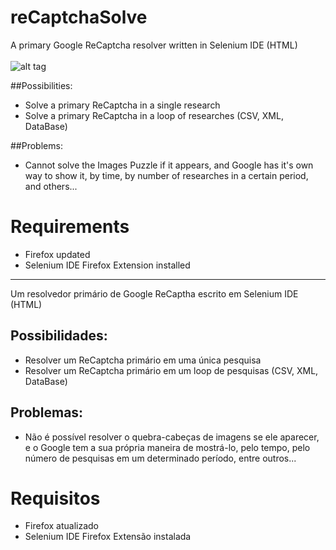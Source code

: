 # reCaptchaSolve
A primary Google ReCaptcha resolver written in Selenium IDE (HTML)
<br> <br>![alt tag](https://github.com/higorvaz/reCaptchaSolve/blob/master/recaptcha-solve.jpg)


##Possibilities:
- Solve a primary ReCaptcha in a single research
- Solve a primary ReCaptcha in a loop of researches (CSV, XML, DataBase)

##Problems:
- Cannot solve the Images Puzzle if it appears, and Google has it's own way to show it, by time, by number of researches in a certain period, and others...

# Requirements
- Firefox updated
- Selenium IDE Firefox Extension installed

-------------------------------------------------------------------------------------
Um resolvedor primário de Google ReCaptha escrito em Selenium IDE (HTML)

## Possibilidades:
- Resolver um ReCaptcha primário em uma única pesquisa
- Resolver um ReCaptcha primário em um loop de pesquisas (CSV, XML, DataBase)

## Problemas:
- Não é possível resolver o quebra-cabeças de imagens se ele aparecer, e o Google tem a sua própria maneira de mostrá-lo, pelo tempo, pelo número de pesquisas em um determinado período, entre outros...

# Requisitos
- Firefox atualizado
- Selenium IDE Firefox Extensão instalada
